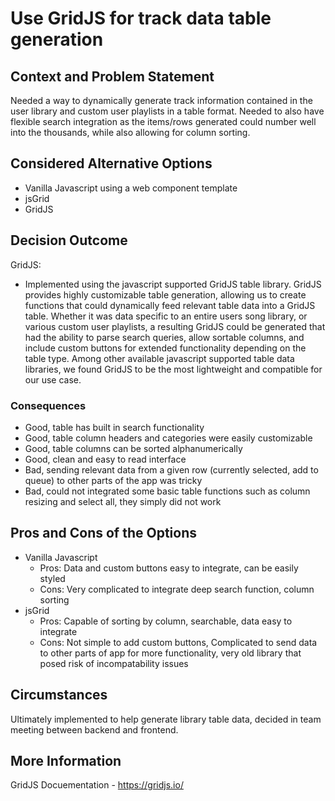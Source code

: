 # Use GridJS for track data table generation

## Context and Problem Statement

Needed a way to dynamically generate track information contained in the user library and custom user playlists in a table format. Needed to also have flexible search integration as the items/rows generated could number well into the thousands, while also allowing for column sorting.

## Considered Alternative Options

- Vanilla Javascript using a web component template
- jsGrid
- GridJS
  
## Decision Outcome

GridJS:
- Implemented using the javascript supported GridJS table library. GridJS provides highly customizable table generation, allowing us to create functions that could dynamically feed relevant table data into a GridJS table. Whether it was data specific to an entire users song library, or various custom user playlists, a resulting GridJS could be generated that had the ability to parse search queries, allow sortable columns, and include custom buttons for extended functionality depending on the table type. Among other available javascript supported table data libraries, we found GridJS to be the most lightweight and compatible for our use case.

### Consequences

- Good, table has built in search functionality
- Good, table column headers and categories were easily customizable
- Good, table columns can be sorted alphanumerically
- Good, clean and easy to read interface
- Bad, sending relevant data from a given row (currently selected, add to queue) to other parts of the app was tricky
- Bad, could not integrated some basic table functions such as column resizing and select all, they simply did not work 

## Pros and Cons of the Options

- Vanilla Javascript
  - Pros: Data and custom buttons easy to integrate, can be easily styled
  - Cons: Very complicated to integrate deep search function, column sorting
- jsGrid
  - Pros: Capable of sorting by column, searchable, data easy to integrate
  - Cons: Not simple to add custom buttons, Complicated to send data to other parts of app for more functionality, very old library that posed risk of incompatability issues

## Circumstances

Ultimately implemented to help generate library table data, decided in team meeting between backend and frontend.

## More Information
GridJS Docuementation - <https://gridjs.io/>